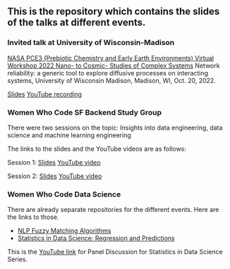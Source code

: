 ## This is the repository which contains the slides of the talks at different events.

### Invited talk at University of Wisconsin-Madison

[NASA PCE3 (Prebiotic Chemistry and Early Earth Environments) Virtual Workshop 2022 Nano- to Cosmic- Studies of Complex Systems](http://prebioticchem.info/workshops/workshop2.html) Network reliability: a generic tool to explore diffusive processes on interacting systems, University of Wisconsin Madison, Madison, WI, Oct. 20, 2022.

[Slides]()
[YouTube recording](https://www.youtube.com/watch?v=WOJ9B7eVxRU&list=PLvogKQh-bBnWI8ZqlwCKhPp8nCNdGGctN&index=3&t=6150s)


### Women Who Code SF Backend Study Group
There were two sessions on the topic: Insights into data engineering, data science and machine learning engineering

The links to the slides and the YouTube videos are as follows:

Session 1: [Slides](https://github.com/mnathvt/presentations/blob/main/wwcode/WWCode%20-%20Backend%20Study%20Group%207-15-2021.pdf) 
[YouTube video](https://www.youtube.com/watch?v=CtIw85_wVk8) 

Session 2: [Slides](https://github.com/mnathvt/presentations/blob/main/wwcode/WWCode%20-%20Backend%20Study%20Group%207-29-2021.pdf) 
[YouTube video](https://www.youtube.com/watch?v=rlcSTPSm3lE)


### Women Who Code Data Science

There are already separate repositories for the different events.
Here are the links to those.
- [NLP Fuzzy Matching Algorithms](https://github.com/mnathvt/nlp_fuzzy_match_algorithms)
- [Statistics in Data Science: Regression and Predictions](https://github.com/mnathvt/regression_and_predictions)

This is the [YouTube link](https://www.youtube.com/watch?v=hr1PJFSHGcg) for Panel Discussion for Statistics in Data Science Series.
